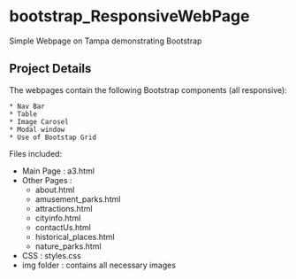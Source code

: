 # bootstrap_ResponsiveWebPage
Simple Webpage on Tampa demonstrating Bootstrap

## Project Details

The webpages contain the following Bootstrap components (all responsive):

    * Nav Bar
    * Table
    * Image Carosel
    * Modal window
    * Use of Bootstap Grid
    
Files included: 
 - Main Page   : a3.html
 - Other Pages :
   - about.html
   - amusement_parks.html
   - attractions.html
   - cityinfo.html
   - contactUs.html
   - historical_places.html
   - nature_parks.html
 - CSS : styles.css
 - img folder : contains all necessary images
